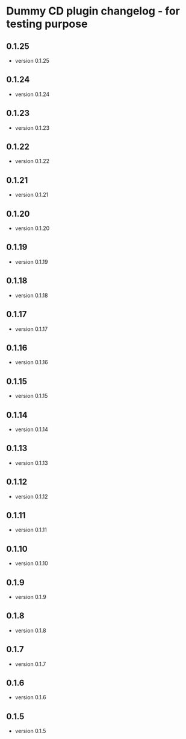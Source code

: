 # Dummy CD plugin changelog - for testing purpose

## 0.1.25

 - version 0.1.25

## 0.1.24

 - version 0.1.24

## 0.1.23

 - version 0.1.23

## 0.1.22

 - version 0.1.22

## 0.1.21

 - version 0.1.21

## 0.1.20

 - version 0.1.20

## 0.1.19

 - version 0.1.19

## 0.1.18

 - version 0.1.18

## 0.1.17

 - version 0.1.17

## 0.1.16

 - version 0.1.16

## 0.1.15

 - version 0.1.15

## 0.1.14

 - version 0.1.14

## 0.1.13

 - version 0.1.13

## 0.1.12

 - version 0.1.12

## 0.1.11

 - version 0.1.11

## 0.1.10

 - version 0.1.10

## 0.1.9

 - version 0.1.9

## 0.1.8

 - version 0.1.8

## 0.1.7

 - version 0.1.7

## 0.1.6

 - version 0.1.6

## 0.1.5

 - version 0.1.5

